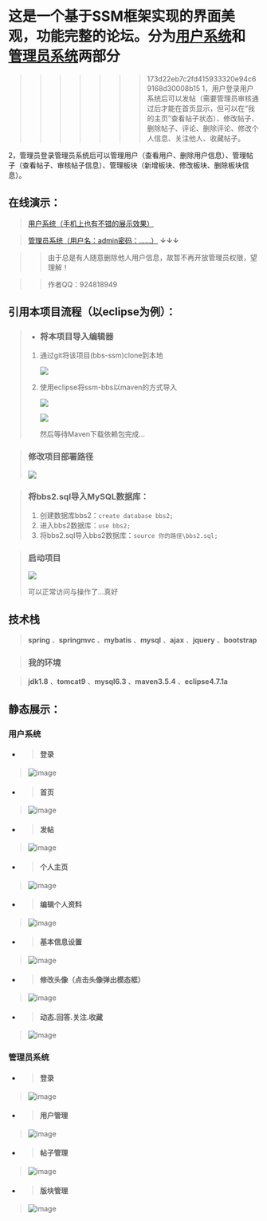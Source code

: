 # 这是一个基于SSM框架实现的界面美观，功能完整的论坛。分为[用户系统](http://182.61.136.218:8080/BBS_SSM)和[管理员系统](http://182.61.136.218:8080/BBS_SSM/admin)两部分
>>>>>>> 173d22eb7c2fd415933320e94c69168d30008b15
1，用户登录用户系统后可以发帖（需要管理员审核通过后才能在首页显示，但可以在“我的主页”查看帖子状态）、修改帖子、删除帖子、评论、删除评论、修改个人信息、关注他人、收藏帖子。

2，管理员登录管理员系统后可以管理用户（查看用户、删除用户信息）、管理帖子（查看帖子、审核帖子信息）、管理板块（新增板块、修改板块、删除板块信息）。

## 在线演示：
> [用户系统（手机上也有不错的展示效果）](http://182.61.136.218:8080/BBS_SSM)

> [管理员系统（用户名：admin密码：......）](http://182.61.136.218:8080/BBS_SSM/admin) **↓↓↓**

> > 由于总是有人随意删除他人用户信息，故暂不再开放管理员权限，望理解！

> > 作者QQ：924818949

## 引用本项目流程（以eclipse为例）：

> - ### 将本项目导入编辑器
>
> 1. 通过git将该项目(bbs-ssm)clone到本地
>
>    ![](picture/clone.png)
>
> 2. 使用eclipse将ssm-bbs以maven的方式导入
>
>    ![](picture/maven1.png)
>
>    ![](picture/maven2.png)
>
>    然后等待Maven下载依赖包完成...

> ### 修改项目部署路径
>
> ![](picture/tomcat.png)

> ### 将bbs2.sql导入MySQL数据库：
>
> 1. 创建数据库bbs2：`create database bbs2;`
> 2. 进入bbs2数据库：`use bbs2;`
> 3. 将bbs2.sql导入bbs2数据库：`source 你的路径\bbs2.sql;`

> ### 启动项目
>
> ![](picture/run.png)
>
> 可以正常访问与操作了...真好

## 技术栈
> **spring** 、**springmvc** 、**mybatis** 、**mysql** 、**ajax** 、**jquery** 、**bootstrap**

> ### 我的环境

> **jdk1.8** 、**tomcat9** 、**mysql6.3** 、**maven3.5.4** 、**eclipse4.7.1a**

## 静态展示：
### 用户系统
- > #### 登录

> ![image](picture/用户-登录.png)

- > #### 首页

> ![image](picture/用户-首页.png)

- > #### 发帖

> ![image](picture/用户-发帖.png)

- > #### 个人主页

> ![image](picture/用户-个人主页.png)

- > #### 编辑个人资料

> ![image](picture/用户-编辑个人资料.png)

- > #### 基本信息设置

> ![image](picture/用户-基本信息设置.png)

- > #### 修改头像（点击头像弹出模态框）

> ![image](picture/用户-上传头像.png)

- > #### 动态.回答.关注.收藏

> ![image](picture/用户-动态.回答.关注.收藏.png)

### 管理员系统
- > #### 登录

> ![image](picture/管理员-登录.png)

- > #### 用户管理

> ![image](picture/管理员-用户管理.png)

- > #### 帖子管理

> ![image](picture/管理员-帖子管理.png)

- > #### 版块管理

> ![image](picture/管理员-版块管理.png)
